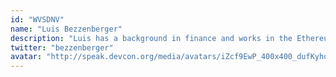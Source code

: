 ```yaml
---
id: "WVSDNV"
name: "Luis Bezzenberger"
description: "Luis has a background in finance and works in the Ethereum space since 2015, mainly as a product manager on protocol-level infrastructure and payment systems. Since 2021 he's the product manager at Shutter Network which is an open source project that uses threshold encryption to combat MEV and malicious front-running, as well as voter misbehavior in governance systems."
twitter: "bezzenberger"
avatar: "http://speak.devcon.org/media/avatars/iZcf9EwP_400x400_dufKyho.jpg"
---
```


